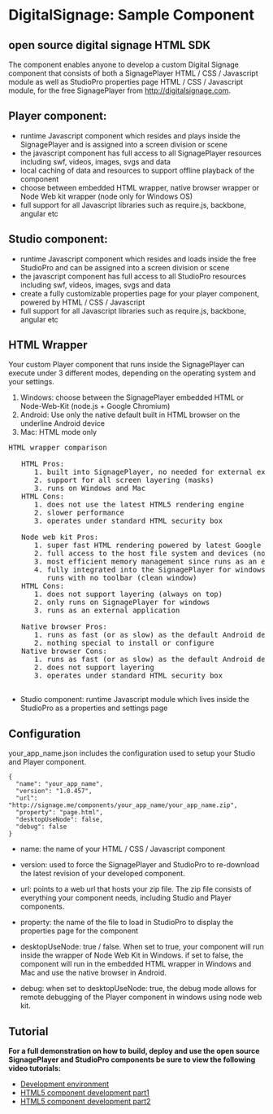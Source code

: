 DigitalSignage: Sample Component
===

open source digital signage HTML SDK
---

The component enables anyone to develop a custom Digital Signage component that consists of both a SignagePlayer HTML / CSS / Javascript module as well as 
StudioPro properties page HTML / CSS / Javascript module, for the free SignagePlayer from http://digitalsignage.com.

Player component:
----
- runtime Javascript component which resides and plays inside the SignagePlayer and is assigned into a screen division or scene
- the javascript component has full access to all SignagePlayer resources including swf, videos, images, svgs and data
- local caching of data and resources to support offline playback of the component
- choose between embedded HTML wrapper, native browser wrapper or Node Web kit wrapper (node only for Windows OS)
- full support for all Javascript libraries such as require.js, backbone, angular etc
 
Studio component:
----
- runtime Javascript component which resides and loads inside the free StudioPro and can be assigned into a screen division or scene
- the javascript component has full access to all StudioPro resources including swf, videos, images, svgs and data
- create a fully customizable properties page for your player component, powered by HTML / CSS / Javascript
- full support for all Javascript libraries such as require.js, backbone, angular etc

HTML Wrapper
----
Your custom Player component that runs inside the SignagePlayer can execute under 3 different modes, depending on the operating system and your settings.

1. Windows: choose between the SignagePlayer embedded HTML or Node-Web-Kit (node.js + Google Chromium)
2. Android: Use only the native default built in HTML browser on the underline Android device
3. Mac: HTML mode only

<pre>
HTML wrapper comparison
   
   HTML Pros:
      1. built into SignagePlayer, no needed for external executable
      2. support for all screen layering (masks) 
      3. runs on Windows and Mac
   HTML Cons:
      1. does not use the latest HTML5 rendering engine
      2. slower performance 
      3. operates under standard HTML security box
      
   Node web kit Pros:
      1. super fast HTML rendering powered by latest Google Chromium release
      2. full access to the host file system and devices (no security limitations)
      3. most efficient memory management since runs as an external process
      4. fully integrated into the SignagePlayer for windows (nw.exe)
         runs with no toolbar (clean window) 
   HTML Cons:
      1. does not support layering (always on top)
      2. only runs on SignagePlayer for windows
      3. runs as an external application

   Native browser Pros:
      1. runs as fast (or as slow) as the default Android default browser
      2. nothing special to install or configure
   Native browser Cons:
      1. runs as fast (or as slow) as the default Android default browser
      2. does not support layering
      3. operates under standard HTML security box            

</pre>

- Studio component: runtime Javascript module which lives inside the StudioPro as a properties and settings page

Configuration
-----
your_app_name.json includes the configuration used to setup your Studio and Player component.  

```
{
  "name": "your_app_name",
  "version": "1.0.457",
  "url": "http://signage.me/components/your_app_name/your_app_name.zip",
  "property": "page.html",
  "desktopUseNode": false,
  "debug": false
}
```
- name: the name of your HTML / CSS / Javascript component

- version: used to force the SignagePlayer and StudioPro to re-download the latest revision of your developed component.

- url: points to a web url that hosts your zip file. The zip file consists of everything your component needs, 
including Studio and Player components.
 
- property: the name of the file to load in StudioPro to display the properties page for the component

- desktopUseNode: true / false. When set to true, your component will run inside the wrapper of Node Web Kit in Windows. 
if set to false, the component will run in the embedded HTML wrapper in Windows and Mac and use the native browser in Android. 

- debug: when set to desktopUseNode: true, the debug mode allows for remote debugging of the Player component in windows
 using node web kit.

Tutorial
-----
**For a full demonstration on how to build, deploy and use the open source SignagePlayer and StudioPro components be sure to view the following video tutorials:**

- [Development environment](http://www.digitalsignage.com/_html/video_tutorials.html?videoNumber=50)
- [HTML5 component development part1](http://www.digitalsignage.com/_html/video_tutorials.html?videoNumber=50)
- [HTML5 component development part2](http://www.digitalsignage.com/_html/video_tutorials.html?videoNumber=50)








